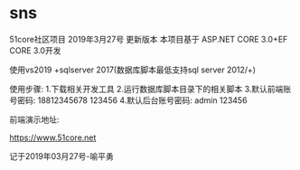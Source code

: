 # sns
51core社区项目
2019年3月27号 更新版本
本项目基于 ASP.NET CORE 3.0+EF CORE 3.0开发

使用vs2019 +sqlserver 2017(数据库脚本最低支持sql server 2012/+)

使用步骤:
1.下载相关开发工具
2.运行数据库脚本目录下的相关脚本
3.默认前端账号密码:  18812345678   123456
4.默认后台账号密码:   admin  123456

前端演示地址:

https://www.51core.net 

记于2019年03月27号-喻平勇
